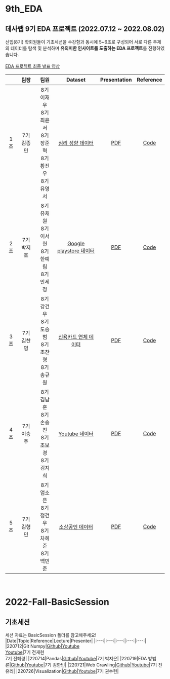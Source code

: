 # 9th_EDA
## 데사랩 9기 EDA 프로젝트 (2022.07.12 ~ 2022.08.02)
신입(8기) 학회원들이 기초세션을 수강함과 동시에 5~6조로 구성되어 서로 다른 주제의 데이터를 탐색 및 분석하며 <strong>유의미한 인사이트를 도출하는 EDA 프로젝트</strong>를 진행하였습니다.
<br><br>
[EDA 프로젝트 최종 발표 영상](https://youtu.be/IgkTZnJtPfw)

||팀장|팀원|Dataset|Presentation|Reference|
|:---:|:---:|:---:|:---:|:---:|:---:|
|1조|7기 김종민|8기 이재우<br>8기 최윤서<br>8기 장준혁<br>8기 황진우<br>8기 유영서|[심리 성향 데이터](https://github.com/DataScience-Lab-Yonsei/8th_EDA/tree/main/%EB%8D%B0%EC%9D%B4%ED%84%B0%EC%85%8B/%EC%8B%AC%EB%A6%AC%20%EC%84%B1%ED%96%A5%20%EC%98%88%EC%B8%A1%20%EB%8D%B0%EC%9D%B4%ED%84%B0)|[PDF](https://github.com/DataScience-Lab-Yonsei/8th_EDA/blob/main/1%EC%A1%B0/EDA%201%EC%A1%B0%20%EB%B0%9C%ED%91%9C%EC%9E%90%EB%A3%8C.pdf)|[Code](https://github.com/DataScience-Lab-Yonsei/8th_EDA/blob/main/1%EC%A1%B0/EDA%201%EC%A1%B0%20%EC%BD%94%EB%93%9C.ipynb)|
|2조|7기 박지호|8기 유채원<br>8기 이서현<br>8기 한예림<br>8기 안세정|[Google playstore 데이터](https://github.com/DataScience-Lab-Yonsei/8th_EDA/tree/main/%EB%8D%B0%EC%9D%B4%ED%84%B0%EC%85%8B/Google%20playstore%20%EB%8D%B0%EC%9D%B4%ED%84%B0)|[PDF](https://github.com/DataScience-Lab-Yonsei/8th_EDA/blob/main/2%EC%A1%B0/2%EC%A1%B0_PPT.pdf)|[Code](https://github.com/DataScience-Lab-Yonsei/8th_EDA/tree/main/2%EC%A1%B0/code)|
|3조|7기 김찬영|8기 강건우<br>8기 도승범<br>8기 조찬형<br>8기 송규원|[신용카드 연체 데이터](https://github.com/DataScience-Lab-Yonsei/8th_EDA/tree/main/%EB%8D%B0%EC%9D%B4%ED%84%B0%EC%85%8B/%EC%8B%A0%EC%9A%A9%EC%B9%B4%EB%93%9C%20%EC%97%B0%EC%B2%B4%20%EC%98%88%EC%B8%A1%20%EB%8D%B0%EC%9D%B4%ED%84%B0)|[PDF](https://github.com/DataScience-Lab-Yonsei/8th_EDA/blob/main/3%EC%A1%B0/3%EC%A1%B0%20EDA%20%EC%B5%9C%EC%A2%85%EC%9E%90%EB%A3%8C/3%EC%A1%B0%20EDA%20%EB%B0%9C%ED%91%9C%EC%9E%90%EB%A3%8C.pdf)|[Code](https://github.com/DataScience-Lab-Yonsei/8th_EDA/blob/main/3%EC%A1%B0/3%EC%A1%B0%20EDA%20%EC%B5%9C%EC%A2%85%EC%9E%90%EB%A3%8C/3%EC%A1%B0%20EDA%20%EC%B5%9C%EC%A2%85%20%EC%BD%94%EB%93%9C.ipynb)|
|4조|7기 이승주|8기 김남훈<br>8기 손승진<br>8기 조보경<br>8기 김지희|[Youtube 데이터](https://github.com/DataScience-Lab-Yonsei/8th_EDA/tree/main/%EB%8D%B0%EC%9D%B4%ED%84%B0%EC%85%8B/Youtube%20%EB%8D%B0%EC%9D%B4%ED%84%B0)|[PDF](https://github.com/DataScience-Lab-Yonsei/8th_EDA/blob/main/4%EC%A1%B0/EDA%204%EC%A1%B0.pdf)|[Code](https://github.com/DataScience-Lab-Yonsei/8th_EDA/tree/main/4%EC%A1%B0/%EC%B5%9C%EC%A2%85%EB%B0%9C%ED%91%9C%EC%BD%94%EB%93%9C)|
|5조|7기 김형민|8기 엄소은<br>8기 정건우<br>8기 차혜준<br>8기 백민준|[소상공인 데이터](https://github.com/DataScience-Lab-Yonsei/8th_EDA/tree/main/%EB%8D%B0%EC%9D%B4%ED%84%B0%EC%85%8B/%EC%86%8C%EC%83%81%EA%B3%B5%EC%9D%B8%EC%8B%9C%EC%9E%A5%EC%A7%84%ED%9D%A5%EA%B3%B5%EB%8B%A8%20%EC%83%81%EA%B6%8C%20%EB%8D%B0%EC%9D%B4%ED%84%B0)|[PDF](https://github.com/DataScience-Lab-Yonsei/8th_EDA/blob/main/5%EC%A1%B0/EDA%20%EC%B5%9C%EC%A2%85%20PPT.pdf)|[Code](https://github.com/DataScience-Lab-Yonsei/8th_EDA/tree/main/5%EC%A1%B0/EDA%20final%20code)|


<br>

 
# 2022-Fall-BasicSession
## 기초세션
세션 자료는 BasicSession 폴더를 참고해주세요!
|Date|Topic|Reference|Lecture|Presenter|
|:---:|:---:|:---:|:---:|:---:|
|220712|Git Numpy|[Github](https://github.com/DataScience-Lab-Yonsei/8th_EDA/tree/main/BasicSession/220712%20Git%20Numpy)|[Youtube](https://youtu.be/PEpr2JIrm8Y)<br>[Youtube](https://youtu.be/PlCipcjNflk)|7기 전재현<br>7기 전혜령|
|220714|Pandas|[Github](https://github.com/DataScience-Lab-Yonsei/8th_EDA/tree/main/BasicSession/220714%20Pandas)|[Youtube](https://youtu.be/N-5ACPza6E8)|7기 박지은|
|220719|EDA 방법론|[Github](https://github.com/DataScience-Lab-Yonsei/8th_EDA/tree/main/BasicSession/220719%20EDA%20%EB%B0%A9%EB%B2%95%EB%A1%A0)|[Youtube](https://youtu.be/_ecgEqWn5UM)|7기 김한빈|
|220721|Web Crawling|[Github](https://github.com/DataScience-Lab-Yonsei/8th_EDA/tree/main/BasicSession/220721%20Web%20Crawling)|[Youtube](https://youtu.be/EotwNL5D7KQ)|7기 진유리|
|220726|Visualization|[Github](https://github.com/DataScience-Lab-Yonsei/8th_EDA/tree/main/BasicSession/220726%20Visualization)|[Youtube](https://youtu.be/uDRUVqqs_3k)|7기 권수현|
